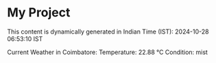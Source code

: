 # My Project

This content is dynamically generated in Indian Time (IST): 2024-10-28 06:53:10 IST


Current Weather in Coimbatore:
Temperature: 22.88 °C
Condition: mist
